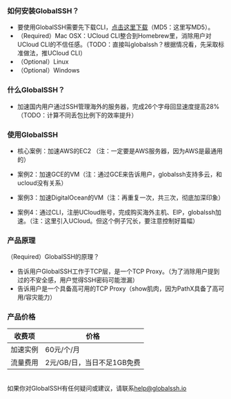 ### 如何安装GlobalSSH？
* 要使用GlobalSSH需要先下载CLI，[点击这里下载](http://url.com/)（MD5：这里写MD5）。
* （Required）Mac OSX：UCloud CLI整合到Homebrew里，消除用户对UCloud CLI的不信任感。（TODO：直接叫globalssh？根据情况看，先采取标准做法，推UCloud CLI）
* （Optional）Linux
* （Optional）Windows

### 什么GlobalSSH？
* 加速国内用户通过SSH管理海外的服务器，完成26个字母回显速度提高28%（TODO：计算不同丢包比例下的效率提升）

### 使用GlobalSSH

* 核心案例：加速AWS的EC2 （注：一定要是AWS服务器，因为AWS是最通用的）


* 案例2：加速GCE的VM（注：通过GCE来告诉用户，globalssh支持多云，和ucloud没有关系）
* 案例3：加速DigitalOcean的VM（注：再重复一次，共三次，彻底加深印象）
* 案例4：通过CLI，注册UCloud账号，完成购买海外主机、EIP，globalssh加速。（注：这里引入UCloud。但这个例子冗长，要注意控制好篇幅）

### 产品原理
（Required）GlobalSSH的原理？
* 告诉用户GlobalSSH工作于TCP层，是一个TCP Proxy。（为了消除用户提到过的不安全感，用户觉得SSH密码可能泄漏）
* 告诉用户是一个具备高可用的TCP Proxy（show肌肉，因为PathX具备了高可用/容灾能力）

### 产品价格

收费项 | 价格
---|---
加速实例 | 60元/个/月
流量费用 | 2元/GB/日，当日不足1GB免费

<br />如果你对GlobalSSH有任何疑问或建议，请联系[help@globalssh.io](mailto://help@globalssh.io)

<!--
## Welcome to GitHub Pages

You can use the [editor on GitHub](https://github.com/jevTec/jevTec.github.io/edit/master/index.md) to maintain and preview the content for your website in Markdown files.

Whenever you commit to this repository, GitHub Pages will run [Jekyll](https://jekyllrb.com/) to rebuild the pages in your site, from the content in your Markdown files.

### Markdown

Markdown is a lightweight and easy-to-use syntax for styling your writing. It includes conventions for

```markdown
Syntax highlighted code block

# Header 1
## Header 2
### Header 3

- Bulleted
- List

1. Numbered
2. List

**Bold** and _Italic_ and `Code` text

[Link](url) and ![Image](src)
```

For more details see [GitHub Flavored Markdown](https://guides.github.com/features/mastering-markdown/).

### Jekyll Themes

Your Pages site will use the layout and styles from the Jekyll theme you have selected in your [repository settings](https://github.com/jevTec/jevTec.github.io/settings). The name of this theme is saved in the Jekyll `_config.yml` configuration file.

### Support or Contact

Having trouble with Pages? Check out our [documentation](https://help.github.com/categories/github-pages-basics/) or [contact support](https://github.com/contact) and we’ll help you sort it out.

-->
